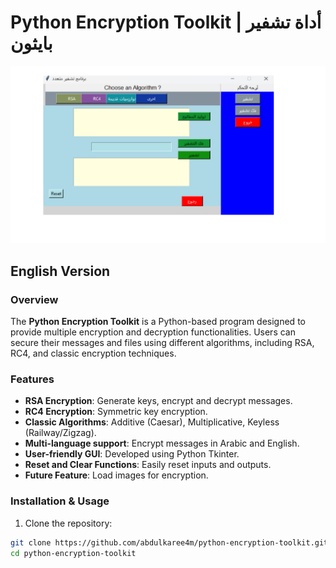 # Python Encryption Toolkit | أداة تشفير بايثون

![Main GUI](images/main_gui.png)

## English Version

### Overview
The **Python Encryption Toolkit** is a Python-based program designed to provide multiple encryption and decryption functionalities. Users can secure their messages and files using different algorithms, including RSA, RC4, and classic encryption techniques.

### Features
- **RSA Encryption**: Generate keys, encrypt and decrypt messages.
- **RC4 Encryption**: Symmetric key encryption.
- **Classic Algorithms**: Additive (Caesar), Multiplicative, Keyless (Railway/Zigzag).
- **Multi-language support**: Encrypt messages in Arabic and English.
- **User-friendly GUI**: Developed using Python Tkinter.
- **Reset and Clear Functions**: Easily reset inputs and outputs.
- **Future Feature**: Load images for encryption.

### Installation & Usage
1. Clone the repository:
```bash
git clone https://github.com/abdulkaree4m/python-encryption-toolkit.git
cd python-encryption-toolkit
